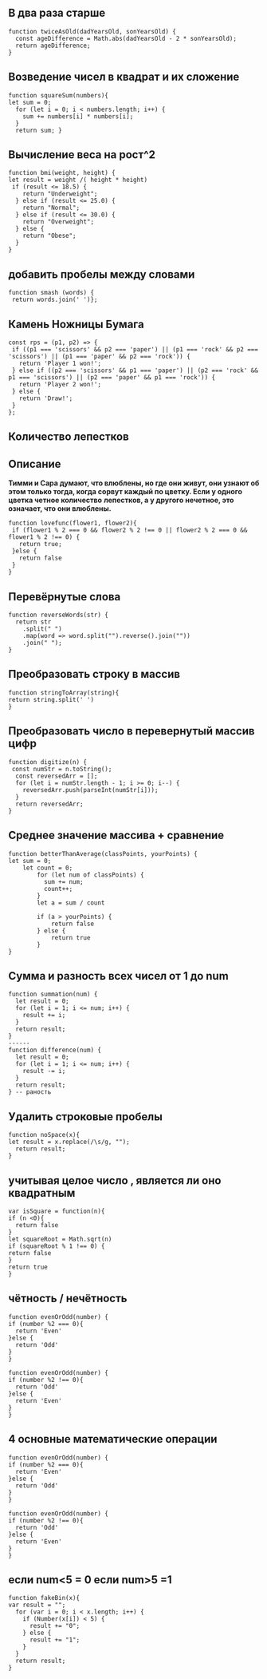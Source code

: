 ## В два раза старше
```
function twiceAsOld(dadYearsOld, sonYearsOld) {
  const ageDifference = Math.abs(dadYearsOld - 2 * sonYearsOld);
  return ageDifference;
}
```
## Возведение чисел в квадрат и их сложение
```
function squareSum(numbers){
let sum = 0;
  for (let i = 0; i < numbers.length; i++) {
    sum += numbers[i] * numbers[i];
  }
  return sum; }
```
## Вычисление веса на рост^2
```
function bmi(weight, height) {
let result = weight /( height * height) 
 if (result <= 18.5) {
    return "Underweight";
  } else if (result <= 25.0) {
    return "Normal";
  } else if (result <= 30.0) {
    return "Overweight";
  } else {
    return "Obese";
  }
}
```
## добавить пробелы между словами
```
function smash (words) {
 return words.join(' ')};
 ```
 ## Камень Ножницы Бумага
 ```
const rps = (p1, p2) => {
  if ((p1 === 'scissors' && p2 === 'paper') || (p1 === 'rock' && p2 === 'scissors') || (p1 === 'paper' && p2 === 'rock')) {
    return 'Player 1 won!';
  } else if ((p2 === 'scissors' && p1 === 'paper') || (p2 === 'rock' && p1 === 'scissors') || (p2 === 'paper' && p1 === 'rock')) {
    return 'Player 2 won!';
  } else {
    return 'Draw!';
  }
};
 ```
 ## Количество лепестков
 ## Описание
 **Тимми и Сара думают, что влюблены, но где они живут, они узнают об этом только тогда, когда сорвут каждый по цветку. Если у одного цветка четное количество**
 **лепестков, а у другого нечетное, это означает, что они влюблены.**

 ```
function lovefunc(flower1, flower2){
  if (flower1 % 2 === 0 && flower2 % 2 !== 0 || flower2 % 2 === 0 && flower1 % 2 !== 0) {
    return true;
  }else {
    return false
  }
}

 ```
## Перевёрнутые слова 
```
function reverseWords(str) {
  return str
    .split(" ")
    .map(word => word.split("").reverse().join(""))
    .join(" ");
}
```
## Преобразовать строку в массив
```
function stringToArray(string){
return string.split(' ')
}
```
## Преобразовать число в перевернутый массив цифр 
```
function digitize(n) {
 const numStr = n.toString();
  const reversedArr = [];
  for (let i = numStr.length - 1; i >= 0; i--) {
    reversedArr.push(parseInt(numStr[i]));
  }
  return reversedArr;
}
```
## Среднее значение массива + сравнение
```
function betterThanAverage(classPoints, yourPoints) {
let sum = 0;
    let count = 0;  
        for (let num of classPoints) {
          sum += num;
          count++;
        }
        let a = sum / count
        
        if (a > yourPoints) {
            return false
        } else {
            return true
        }
}

```
## Сумма и разность всех чисел от 1 до num
```
function summation(num) {
  let result = 0;
  for (let i = 1; i <= num; i++) {
    result += i;
  }
  return result;
}
------
function difference(num) {
  let result = 0;
  for (let i = 1; i <= num; i++) {
    result -= i;
  }
  return result;
} -- раность

```
## Удалить строковые пробелы 
```
function noSpace(x){
let result = x.replace(/\s/g, "");
  return result;
}
```
## учитывая целое число , является ли оно квадратным
```
var isSquare = function(n){
if (n <0){
  return false
}
let squareRoot = Math.sqrt(n)
if (squareRoot % 1 !== 0) {
return false
}
return true
}

```
## чётность / нечётность 
```
function evenOrOdd(number) {
if (number %2 === 0){
  return 'Even'
}else {
  return 'Odd'
}
}

function evenOrOdd(number) {
if (number %2 !== 0){
  return 'Odd'
}else {
  return 'Even'
}
}

```
## 4 основные математические операции 
```
function evenOrOdd(number) {
if (number %2 === 0){
  return 'Even'
}else {
  return 'Odd'
}
}

function evenOrOdd(number) {
if (number %2 !== 0){
  return 'Odd'
}else {
  return 'Even'
}
}

```
## если num<5 = 0 если num>5 =1
```
function fakeBin(x){
var result = "";
  for (var i = 0; i < x.length; i++) {
    if (Number(x[i]) < 5) {
      result += "0";
    } else {
      result += "1";
    }
  }
  return result;
}
```